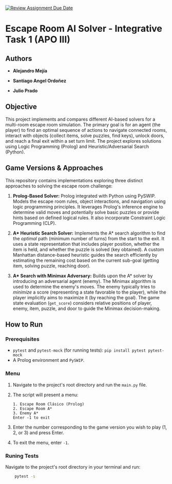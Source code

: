 [![Review Assignment Due Date](https://classroom.github.com/assets/deadline-readme-button-22041afd0340ce965d47ae6ef1cefeee28c7c493a6346c4f15d667ab976d596c.svg)](https://classroom.github.com/a/hCr2pIQp)

# Escape Room AI Solver - Integrative Task 1 (APO III)

## Authors
- **Alejandro Mejía**

- **Santiago Angel Ordoñez**

- **Julio Prado**

## Objective

This project implements and compares different AI-based solvers for a multi-room escape room simulation. The primary goal is for an agent (the player) to find an optimal sequence of actions to navigate connected rooms, interact with objects (collect items, solve puzzles, find keys), unlock doors, and reach a final exit within a set turn limit. The project explores solutions using Logic Programming (Prolog) and Heuristic/Adversarial Search (Python).

## Game Versions & Approaches

This repository contains implementations exploring three distinct approaches to solving the escape room challenge:

1.  **Prolog-Based Solver:**
    Prolog integrated with Python using PySWIP. Models the escape room rules, object interactions, and navigation using logic programming principles. It leverages Prolog's inference engine to determine valid moves and potentially solve basic puzzles or provide hints based on defined logical rules. It also incorporate Constraint Logic Programming (CLP).

2.  **A\* Heuristic Search Solver:**
    Implements the A\* search algorithm to find the *optimal* path (minimum number of turns) from the start to the exit. It uses a state representation that includes player position, whether the item is held, and whether the puzzle is solved (key obtained). A custom Manhattan distance-based heuristic guides the search efficiently by estimating the remaining cost based on the current sub-goal (getting item, solving puzzle, reaching door).

3.  **A\* Search with Minimax Adversary:**
    Builds upon the A\* solver by introducing an adversarial agent (enemy). The Minimax algorithm is used to determine the enemy's moves. The enemy typically tries to *minimize* a score (representing a state favorable to the player), while the player implicitly aims to maximize it (by reaching the goal). The game state evaluation (`get_score`) considers relative positions of player, enemy, item, puzzle, and door to guide the Minimax decision-making.

## How to Run

### Prerequisites

*   `pytest` and `pytest-mock` (for running tests): `pip install pytest pytest-mock`
*   A Prolog environment and `PySWIP`.

### Menu
1.  Navigate to the project's root directory and run the `main.py` file.

2.  The script will present a menu:
    ```
    1. Escape Room Clásico (Prolog)
    2. Escape Room A*
    3. Enemy A*
    Enter -1 to exit
    ```
3.  Enter the number corresponding to the game version you wish to play (1, 2, or 3) and press Enter.
4.  To exit the menu, enter `-1`.


### Runing Tests
Navigate to the project's root directory in your terminal and run:
```bash
    pytest -s
```
